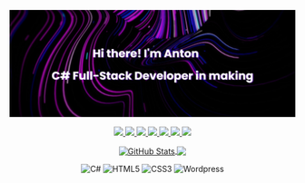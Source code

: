 [![MasterHead](https://github.com/TripleFlacko/Profile-Customization/blob/main/banner.png?raw=true)](https://github.com/TripleFlacko/)

<p align="center">
  <a href="https://www.facebook.com/Anton.Anton0v/" target="_blank" rel="noopener noreferrer"><img src="https://img.shields.io/badge/Facebook-%231877F2.svg?style=for-the-badge&logo=Facebook&logoColor=white"/>
  </a>
<a href="https://discord.gg/YzEK9xBTPT" target="_blank" rel="noopener noreferrer"><img src="https://img.shields.io/badge/Discord-%235865F2.svg?style=for-the-badge&logo=discord&logoColor=white"/>
  </a>
<a href="https://www.linkedin.com/in/ant0n-anton0v/" target="_blank" rel="noopener noreferrer"><img src="https://img.shields.io/badge/linkedin-%230077B5.svg?style=for-the-badge&logo=linkedin&logoColor=white"/>
  </a>
<a href="https://www.twitch.tv/tripleflacko" target="_blank" rel="noopener noreferrer"><img src="https://img.shields.io/badge/Twitch-%239146FF.svg?style=for-the-badge&logo=Twitch&logoColor=white"/>
  </a>
<a href="https://www.youtube.com/c/3RUNDark" target="_blank" rel="noopener noreferrer"><img src="https://img.shields.io/badge/YouTube-%23FF0000.svg?style=for-the-badge&logo=YouTube&logoColor=white"/>
  </a>
<a href="https://www.instagram.com/tripleflacko_x/" target="_blank" rel="noopener noreferrer"><img src="https://img.shields.io/badge/Instagram-%23E4405F.svg?style=for-the-badge&logo=Instagram&logoColor=white"/>
  </a>
<a href="https://stackoverflow.com/users/20650417/tripleflacko" target="_blank" rel="noopener noreferrer"><img src="https://img.shields.io/badge/-Stackoverflow-FE7A16?style=for-the-badge&logo=stack-overflow&logoColor=white"/>
  </a>
</p>

<p align="center">
  <a align="center" href="https://github.com/TripleFlacko/"><img align="center" src="https://github-readme-stats-tripleflacko.vercel.app/api?username=tripleflacko&show_icons=true&theme=midnight-purple&hide_border=true&card_width=400px&rank_icon=github" alt="GitHub Stats" style="max-width: 100%;">
  </a>
  <th></th>
  <a align="center" href="https://github.com/TripleFlacko/"><img align="center" src="https://github-readme-stats-tripleflacko.vercel.app/api/top-langs/?username=tripleflacko&layout=compact&theme=midnight-purple&hide_border=true&card_width=400px" style="max-width: 100%;">
  </a>
</p>

<p align="center">
  <img src="https://img.shields.io/badge/c%23-%23239120.svg?style=for-the-badge&logo=c-sharp&logoColor=white" alt="C#">
  <img src="https://img.shields.io/badge/html5-%23E34F26.svg?style=for-the-badge&logo=html5&logoColor=white" alt="HTML5">
  <img src="https://img.shields.io/badge/CSS3-1572B6.svg?style=for-the-badge&logo=CSS3&logoColor=white" alt="CSS3"> 
  <img src="https://img.shields.io/badge/WordPress-%23117AC9.svg?style=for-the-badge&logo=WordPress&logoColor=white" alt="Wordpress">
</p>
